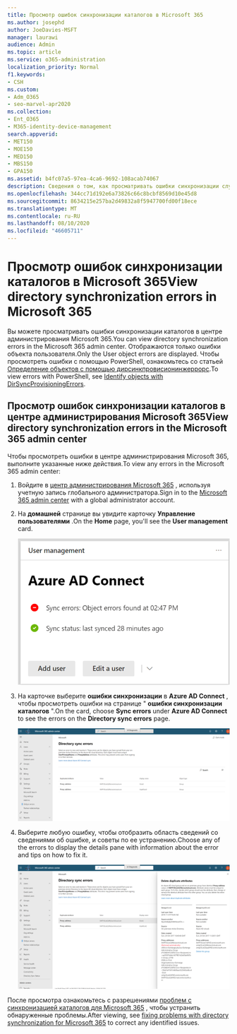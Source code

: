```yaml
---
title: Просмотр ошибок синхронизации каталогов в Microsoft 365
ms.author: josephd
author: JoeDavies-MSFT
manager: laurawi
audience: Admin
ms.topic: article
ms.service: o365-administration
localization_priority: Normal
f1.keywords:
- CSH
ms.custom:
- Adm_O365
- seo-marvel-apr2020
ms.collection:
- Ent_O365
- M365-identity-device-management
search.appverid:
- MET150
- MOE150
- MED150
- MBS150
- GPA150
ms.assetid: b4fc07a5-97ea-4ca6-9692-108acab74067
description: Сведения о том, как просматривать ошибки синхронизации службы каталогов и возможные исправления в центре администрирования Microsoft 365.
ms.openlocfilehash: 344cc71d192e6a73826c66c8bcbf8569d10e45d8
ms.sourcegitcommit: 8634215e257ba2d49832a8f5947700fd00f18ece
ms.translationtype: MT
ms.contentlocale: ru-RU
ms.lasthandoff: 08/10/2020
ms.locfileid: "46605711"
---
```

# <a name="view-directory-synchronization-errors-in-microsoft-365"></a><span data-ttu-id="0af27-103">Просмотр ошибок синхронизации каталогов в Microsoft 365</span><span class="sxs-lookup"><span data-stu-id="0af27-103">View directory synchronization errors in Microsoft 365</span></span>

<span data-ttu-id="0af27-104">Вы можете просматривать ошибки синхронизации каталогов в центре администрирования Microsoft 365.</span><span class="sxs-lookup"><span data-stu-id="0af27-104">You can view directory synchronization errors in the Microsoft 365 admin center.</span></span> <span data-ttu-id="0af27-105">Отображаются только ошибки объекта пользователя.</span><span class="sxs-lookup"><span data-stu-id="0af27-105">Only the User object errors are displayed.</span></span> <span data-ttu-id="0af27-106">Чтобы просмотреть ошибки с помощью PowerShell, ознакомьтесь со статьей [Определение объектов с помощью дирсинкпровисионинжеррорс](https://docs.microsoft.com/azure/active-directory/hybrid/how-to-connect-syncservice-duplicate-attribute-resiliency).</span><span class="sxs-lookup"><span data-stu-id="0af27-106">To view errors with PowerShell, see [Identify objects with DirSyncProvisioningErrors](https://docs.microsoft.com/azure/active-directory/hybrid/how-to-connect-syncservice-duplicate-attribute-resiliency).</span></span>

## <a name="view-directory-synchronization-errors-in-the-microsoft-365-admin-center"></a><span data-ttu-id="0af27-107">Просмотр ошибок синхронизации каталогов в центре администрирования Microsoft 365</span><span class="sxs-lookup"><span data-stu-id="0af27-107">View directory synchronization errors in the Microsoft 365 admin center</span></span>

<span data-ttu-id="0af27-108">Чтобы просмотреть ошибки в центре администрирования Microsoft 365, выполните указанные ниже действия.</span><span class="sxs-lookup"><span data-stu-id="0af27-108">To view any errors in the Microsoft 365 admin center:</span></span>
  
1. <span data-ttu-id="0af27-109">Войдите в [центр администрирования Microsoft 365](https://admin.microsoft.com) , используя учетную запись глобального администратора.</span><span class="sxs-lookup"><span data-stu-id="0af27-109">Sign in to the [Microsoft 365 admin center](https://admin.microsoft.com) with a global administrator account.</span></span> 
    
2. <span data-ttu-id="0af27-110">На **домашней** странице вы увидите карточку **Управление пользователями** .</span><span class="sxs-lookup"><span data-stu-id="0af27-110">On the **Home** page, you'll see the **User management** card.</span></span> 
    
    ![Карточка управления пользователями в центре администрирования Microsoft 365](media/060006e9-de61-49d5-8979-e77cda198e71.png)
  
3. <span data-ttu-id="0af27-112">На карточке выберите **ошибки синхронизации** в **Azure AD Connect** , чтобы просмотреть ошибки на странице " **ошибки синхронизации каталогов** ".</span><span class="sxs-lookup"><span data-stu-id="0af27-112">On the card, choose **Sync errors** under **Azure AD Connect** to see the errors on the **Directory sync errors** page.</span></span>   
    
    ![Пример страницы ошибок синхронизации каталогов](media/882094a3-80d3-4aae-b90b-78b27047974c.png)

4. <span data-ttu-id="0af27-114">Выберите любую ошибку, чтобы отобразить область сведений со сведениями об ошибке, и советы по ее устранению.</span><span class="sxs-lookup"><span data-stu-id="0af27-114">Choose any of the errors to display the details pane with information about the error and tips on how to fix it.</span></span>

   ![Пример сведений об ошибке синхронизации каталогов](media/a6e302d4-6be7-4e3a-b4b5-81c5a2c02952.png)
  
<span data-ttu-id="0af27-116">После просмотра ознакомьтесь с разрешениями [проблем с синхронизацией каталогов для Microsoft 365](fix-problems-with-directory-synchronization.md) , чтобы устранить обнаруженные проблемы.</span><span class="sxs-lookup"><span data-stu-id="0af27-116">After viewing, see [fixing problems with directory synchronization for Microsoft 365](fix-problems-with-directory-synchronization.md) to correct any identified issues.</span></span>

